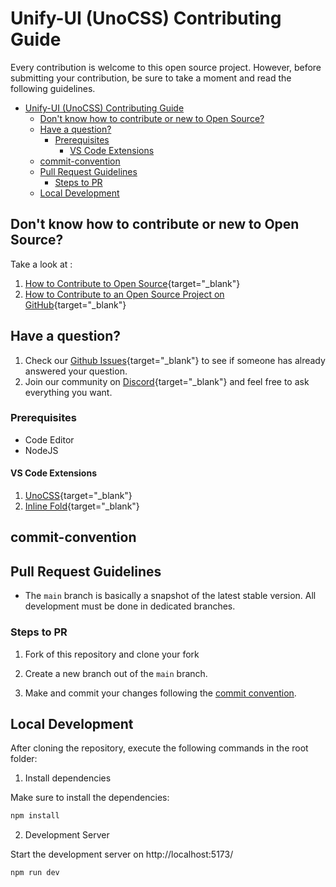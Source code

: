  # Unify-UI (UnoCSS) Contributing Guide
Every contribution is welcome to this open source project. However, before submitting your contribution, be sure to take a moment and read the following guidelines.

- [Unify-UI (UnoCSS) Contributing Guide](#unify-ui-unocss-contributing-guide)
  - [Don't know how to contribute or new to Open Source?](#dont-know-how-to-contribute-or-new-to-open-source)
  - [Have a question?](#have-a-question)
    - [Prerequisites](#prerequisites)
      - [VS Code Extensions](#vs-code-extensions)
  - [commit-convention](#commit-convention)
  - [Pull Request Guidelines](#pull-request-guidelines)
    - [Steps to PR](#steps-to-pr)
  - [Local Development](#local-development)


## Don't know how to contribute or new to Open Source?

Take a look at :
1. [How to Contribute to Open Source](https://opensource.guide/how-to-contribute/){target="_blank"}
2. [How to Contribute to an Open Source Project on GitHub](https://egghead.io/courses/how-to-contribute-to-an-open-source-project-on-github){target="_blank"}

## Have a question?

1. Check our [Github Issues](){target="_blank"} to see if someone has already answered your question.
2. Join our community on [Discord](){target="_blank"} and feel free to ask everything you want.


### Prerequisites

- Code Editor
- NodeJS

#### VS Code Extensions

1. [UnoCSS](https://marketplace.visualstudio.com/items?itemName=antfu.unocss){target="_blank"}
2. [Inline Fold](https://marketplace.visualstudio.com/items?itemName=moalamri.inline-fold){target="_blank"}


## commit-convention



## Pull Request Guidelines

- The `main` branch is basically a snapshot of the latest stable version. All development must be done in dedicated branches.


### Steps to PR

1. Fork of this repository and clone your fork

2. Create a new branch out of the `main` branch.

3. Make and commit your changes following the
   [commit convention](CONTRIBUTING.MD#commit-convention).
   
## Local Development

After cloning the repository, execute the following commands in the root folder:

1. Install dependencies

Make sure to install the dependencies:

```bash
npm install
```

2. Development Server

Start the development server on http://localhost:5173/

```bash
npm run dev
```